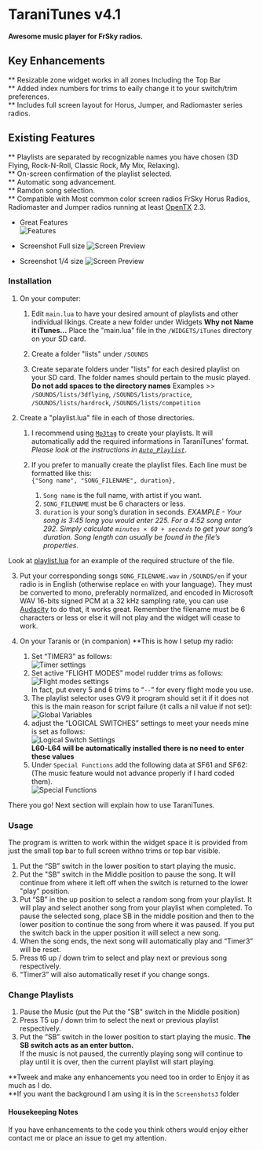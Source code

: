 TaraniTunes v4.1
===========
**Awesome music player for FrSky radios.**  
     
Key Enhancements
----------------    
** Resizable zone widget works in all zones Including the Top Bar      
** Added index numbers for trims to eaily change it to your switch/trim preferences.    
** Includes full screen layout for Horus, Jumper, and Radiomaster series radios.  
    
Existing Features
-----------------   
** Playlists are separated by recognizable names you have chosen (3D Flying, Rock-N-Roll, Classic Rock, My Mix, Relaxing).   
** On-screen confirmation of the playlist selected.    
** Automatic song advancement.  
** Ramdon song selection.  
** Compatible with Most common color screen radios FrSky Horus Radios, Radiomaster and Jumper radios running at least [OpenTX](http://www.open-tx.org) 2.3.    

* Great Features  
  ![Features](Screenshots3/clrfeat.png)    
  
* Screenshot Full size
  ![Screen Preview](Screenshots3/Colorscreen.PNG)  
  
 * Screenshot 1/4 size
  ![Screen Preview](Screenshots3/1-4size.PNG)  
  
### Installation
1. On your computer:
	1. Edit  `main.lua` to have your desired amount of playlists and other individual likings. Create a new folder under Widgets **Why not Name it iTunes...**  Place the "main.lua" file in the `/WIDGETS/iTunes` directory on your SD card.  

	2. Create a folder "lists" under `/SOUNDS`

	3. Create separate folders under "lists" for each desired playlist on your SD card. The folder names should pertain to the music played. **Do not add spaces to the directory names**
Examples >> `/SOUNDS/lists/3dflying`, `/SOUNDS/lists/practice`, `/SOUNDS/lists/hardrock`, `/SOUNDS/lists/competition`

2. Create a "playlist.lua" file in each of those directories.
	1. I recommend using [`Mp3tag`](https://www.mp3tag.de/en/index.html) to create your playlists. It will automatically add the required informations in TaraniTunes’ format. *Please look at the instructions in [`Auto_Playlist`](/Auto_Playlist)*.

	2.  If you prefer to manually create the playlist files. Each line must be formatted like this:   
	`{"Song name", "SONG_FILENAME", duration},`
		1. `Song name` is the full name, with artist if you want.
		2. `SONG_FILENAME` must be 6 characters or less.
		3. `duration` is your song’s duration in seconds. *EXAMPLE - Your song is 3:45 long you would enter 225. For a 4:52 song enter 292. Simply calculate `minutes × 60 + seconds` to get your song’s duration. Song length can usually be found in the file’s properties.*  

 Look at [playlist.lua](/playlist.lua) for an example of the required structure of the file.

3. Put your corresponding songs `SONG_FILENAME.wav` in `/SOUNDS/en` if your radio is in English (otherwise replace `en` with your language). They must be converted to mono, preferably normalized, and encoded in Microsoft WAV 16-bits signed PCM at a 32 kHz sampling rate, you can use [Audacity](http://www.audacityteam.org) to do that, it works great. Remember the filename must be 6 characters or less or else it will not play and the widget will cease to work.

4. On your Taranis or (in companion) **This is how I setup my radio:
	1. Set “TIMER3” as follows:      
	![Timer settings](Screenshots3/clrtimer.png)  
	2. Set active “FLIGHT MODES” model rudder trims as follows:     
	![Flight modes settings](Screenshots3/clrtrims.png)  
	In fact, put every 5 and 6 trims to “`--`” for every flight mode you use.  
	3. The playlist selector uses GV9 it program should set it if it does not this is the main reason for script failure (it calls a nil value if not set):     
	![Global Variables](Screenshots3/clrgv.png)    
	4. adjust the “LOGICAL SWITCHES” settings to meet your needs mine is set as follows:    
	![Logical Switch Settings](Screenshots3/clrls.png)    
	**L60-L64 will be automatically installed there is no need to enter these values**    
	5. Under `Special Functions` add the following data at SF61 and SF62: (The music feature would not advance properly if I hard coded them).      
  	![Special Functions](Screenshots3/clrsf.png)  
	
There you go! Next section will explain how to use TaraniTunes.    

### Usage

The program is written to work within the widget space it is provided from just the small top bar to full screen withno trims or top bar visible.     
1. Put the “SB” switch in the lower position to start playing the music.
2. Put the "SB" switch in the Middle position to pause the song. It will continue from where it left off when the switch is returned to the lower "play" position.
3. Put “SB” in the up position to select a random song from your playlist. It will play and select another song from your playlist when completed.  To pause the selected song, place SB in the middle position and then to the lower position to continue the song from where it was paused.  If you put the switch back in the upper position it will select a new song.
4. When the song ends, the next song will automatically play and “Timer3” will be reset.
5. Press t6 up / down trim to select and play next or previous song respectively.    
6. “Timer3” will also automatically reset if you change songs.     

### Change Playlists     
1. Pause the Music (put the Put the "SB" switch in the Middle position)
2. Press T5 up / down trim to select the next or previous playlist respectively.   
3. Put the “SB” switch in the lower position to start playing the music.
**The SB switch acts as an enter button.**   
If the music is not paused, the currently playing song will continue to play until it is over, then the current playlist will start playing.  

**Tweek and make any enhancements you need too in order to Enjoy it as much as I do.  
**If you want the background I am using it is in the `Screenshots3` folder

####  Housekeeping Notes  
If you have enhancements to the code you think others would enjoy either contact me or place an issue to get my attention.

